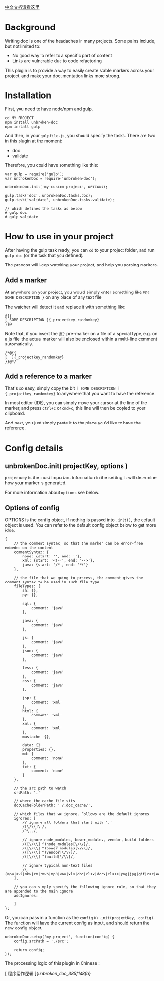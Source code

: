[中文文档请看这里](./README_cn.md)

# Background

Writing doc is one of the headaches in many projects. Some pains include, but not limited to:
 
* No good way to refer to a specific part of content
* Links are vulnerable due to code refactoring
 
This plugin is to provide a way to easily create stable markers across your project, and make your
documentation links more strong. 

# Installation

First, you need to have node/npm and gulp.

```
cd MY_PROJECT
npm install unbroken-doc
npm install gulp
```

And then, in your `gulpfile.js`, you should specify the tasks.
There are two in this plugin at the moment:

* doc
* validate

Therefore, you could have something like this:

```
var gulp = require('gulp');
var unbrokenDoc = require('unbroken-doc');

unbrokenDoc.init('my-custom-project', OPTIONS);

gulp.task('doc', unbrokenDoc.tasks.doc);
gulp.task('validate', unbrokenDoc.tasks.validate);

// which defines the tasks as below
# gulp doc
# gulp validate
```

# How to use in your project

After having the gulp task ready, you can `cd` to your project folder, and run `gulp doc` 
(or the task that you defined).

The process will keep watching your project, and help you parsing markers.

## Add a marker

At anywhere on your project, you would simply enter something like `@@{ SOME DESCRIPTION }`
on any place of any text file. 

The watcher will detect it and replace it with something like:
```
@{{
[ SOME DESCRIPTION ]{_projectkey_randomkey}
}}@
```

Note that, if you insert the ``@{}`` pre-marker on a file of a special type, e.g. on a js file, 
the actual marker will also be enclosed within a multi-line comment automatically. 
```
/*@{{
[  ]{_projectkey_randomkey}
}}@*/
```

## Add a reference to a marker

That's so easy, simply copy the bit `[ SOME DESCRIPTION ]{_projectkey_randomkey}` to anywhere that 
you want to have the reference.

In most editor (IDE), you can simply move your cursor at the line of the marker, and press `ctrl+c`
or `cmd+c`, this line will then be copied to your clipboard. 

And next, you just simply paste it to the place you'd like to have the reference.

# Config details

## unbrokenDoc.init( projectKey, options )

`projectKey` is the most important information in the setting, it will determine how your marker is generated.

For more information about `options` see below.

## Options of config

OPTIONS is the config object, if nothing is passed into `.init()`, the default object is used.
You can refer to the default config object below to get more idea:

```
{   
    // the comment syntax, so that the marker can be error-free embeded on the content
    commentSyntax: {
        none: {start: '', end: ''},
        xml: {start: '<!--', end: '-->'},
        java: {start: '/*', end: '*/'}
    },
    
    // the file that we going to process, the comment gives the comment syntax to be used in such file type
    fileTypes: {
        sh: {},
        py: {},

        sql: {
            comment: 'java'
        },

        java: {
            comment: 'java'
        },

        js: {
            comment: 'java'
        },
        json: {
            comment: 'java'
        },

        less: {
            comment: 'java'
        },
        css: {
            comment: 'java'
        },

        jsp: {
            comment: 'xml'
        },
        html: {
            comment: 'xml'
        },
        xml: {
            comment: 'xml'
        },
        mustache: {},

        data: {},
        properties: {},
        md: {
            comment: 'none'
        },
        txt: {
            comment: 'none'
        }
    },
    
    // the src path to watch
    srcPath: '.',
    
    // where the cache file sits
    docCacheFolderPath: './.doc_cache/',
    
    // which files that we ignore. Follows are the default ignores
    ignores: [
        // ignore all folders that start with '.'
        /[\/\\]\./,
        /^\../,
        
        // ignore node_modules, bower_modules, vendor, build folders
        /([\/\\]|^)node_modules[\/\\]/,
        /([\/\\]|^)bower_modules[\/\\]/,
        /([\/\\]|^)vendor[\/\\]/,
        /([\/\\]|^)build[\/\\]/,
        
        // ignore typical non-text files
        /\.(mp4|avi|mkv|rm|rmvb|mp3|wav|xls|doc|xlsx|docx|class|png|jpg|gif|rar|eot|svg|ttf|woff|woff2|swf|db|jar|iml|jpeg)$/i,
    ],
    
    // you can simply specify the following ignore rule, so that they are appended to the main ignore
    addIgnores: [

    ]
};
```

Or, you can pass in a function as the `config` in `.init(projectKey, config)`.
The function will have the current config as input, and should return the new config object.

```
unbrokenDoc.setup('my-project', function(config) {
    config.srcPath = './src';
    
    return config;
});
```

The processing logic of this plugin in Chinese :
 
[ 程序运作逻辑 ]{_unbroken_doc_385f148fa_}